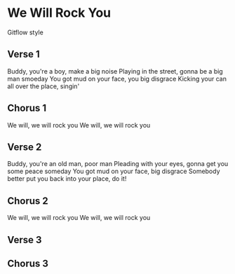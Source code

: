 # We Will Rock You
Gitflow style

## Verse 1
Buddy, you're a boy, make a big noise
Playing in the street, gonna be a big man smoeday
You got mud on your face, you big disgrace
Kicking your can all over the place, singin'

## Chorus 1
We will, we will rock you
We will, we will rock you

## Verse 2
Buddy, you're an old man, poor man
Pleading with your eyes, gonna get you some peace someday
You got mud on your face, big disgrace
Somebody better put you back into your place, do it!

## Chorus 2
We will, we will rock you
We will, we will rock you

## Verse 3

## Chorus 3
